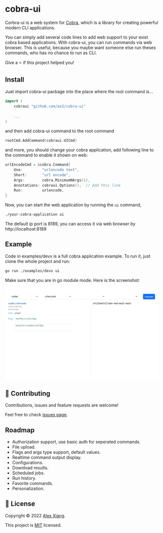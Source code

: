 # cobra-ui
Corbra-ui is a web system for [Cobra](https://github.com/spf13/cobra), which is a library for creating powerful modern CLI applications.

You can simply add several code lines to add web support to your exist cobra based applications. With cobra-ui, you can run commands via web browser. This is useful, because you maybe want someone else run theses commands, who has no chance to run as CLI.

Give a ⭐️ if this project helped you!

## Install

Juat import cobra-ui package into the place where the root command is...

```go
import (
    cobraui "github.com/ax2/cobra-ui"

    ...
)
```

and then add cobra-ui command to the root command

```go
rootCmd.AddCommand(cobraui.UICmd)
```

and more, you should change your cobra application, add following line to the command to enable it shown on web:

```go
urlEncodeCmd = &cobra.Command{
    Use:         "urlencode text",
    Short:       "url encode",
    Args:        cobra.MinimumNArgs(1),
    Annotations: cobraui.Options(),  // Add this line
    Run:         urlencode,
}
```

Now, you can start the web application by running the `ui` command,

```sh
./your-cobra-application ui
```

The default ip port is 8189, you can access it via web browser by http://localhost:8189

## Example

Code in examples/devx is a full cobra application example. To run it, just clone the whole project and run:

```sh
go run ./examples/devx ui
```

Make sure that you are in go module mode. Here is the screenshot:

![cobra-ui](/docs/screenshots.jpg)

## 🤝 Contributing

Contributions, issues and feature requests are welcome!

Feel free to check [issues page](https://github.com/ax2/cobra-ui/issues). 

## Roadmap

- Authorization support, use basic auth for seperated commands.
- File upload.
- Flags and args type support, default values.
- Realtime command output display.
- Configurations.
- Download results.
- Scheduled jobs.
- Run history.
- Favorite commands.
- Personalization.

## 📝 License

Copyright © 2022 [Alex Xiang](https://github.com/ax2).

This project is [MIT](https://github.com/ryanande/battlegrip/blob/master/LICENSE) licensed.
